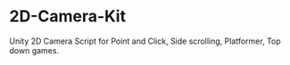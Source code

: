# 2D-Camera-Kit
Unity 2D Camera Script for Point and Click, Side scrolling, Platformer, Top down games.
